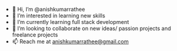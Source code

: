 - 👋 Hi, I’m @anishkumarrathee
- 👀 I’m interested in learning new skills
- 🌱 I’m currently learning full stack development 
- 💞️ I’m looking to collaborate on new ideas/ passion projects and freelance projects
- 📫 Reach me at anishkumarrathee@gmail.com

<!---
anishkumarrathee/anishkumarrathee is a ✨ special ✨ repository because its `README.md` (this file) appears on your GitHub profile.
You can click the Preview link to take a look at your changes.
--->
